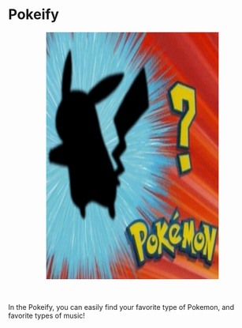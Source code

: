 # Pokeify


<p align="center">
  <img src="./README/pokemon.gif" alt="animated" width="350" height="500" />
</p>


<img p img = "WHO'S THAT POKEMON??" >

In the Pokeify, you can easily find your favorite type of Pokemon, and favorite types of music!